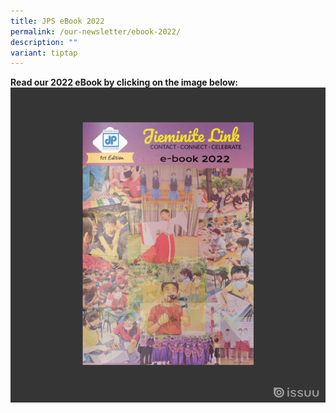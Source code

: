```yaml
---
title: JPS eBook 2022
permalink: /our-newsletter/ebook-2022/
description: ""
variant: tiptap
---
```

**Read our 2022 eBook by clicking on the image below:**
<a href="https://issuu.com/jieminpri/docs/e-book_2022"><img src="/images/Jieminite%20Link/Jieminite%20Link%202022%20ebook.gif"></a>